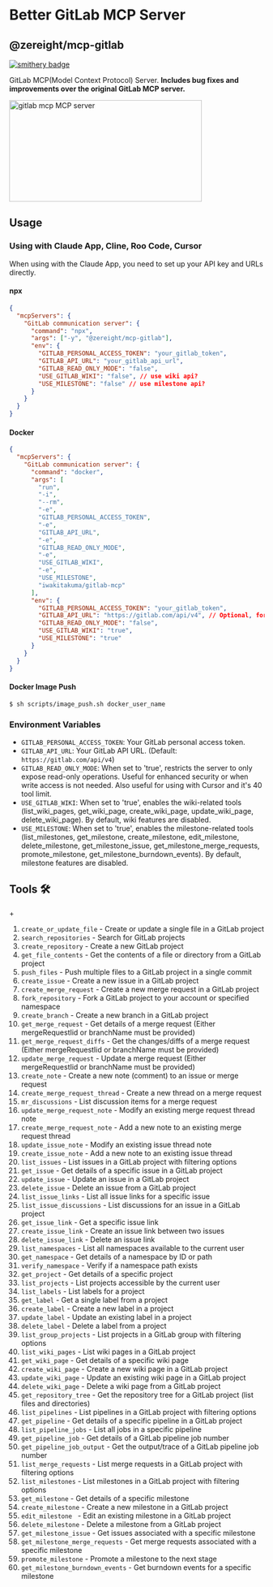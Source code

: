 # Better GitLab MCP Server

## @zereight/mcp-gitlab

[![smithery badge](https://smithery.ai/badge/@zereight/gitlab-mcp)](https://smithery.ai/server/@zereight/gitlab-mcp)

GitLab MCP(Model Context Protocol) Server. **Includes bug fixes and improvements over the original GitLab MCP server.**

<a href="https://glama.ai/mcp/servers/7jwbk4r6d7"><img width="380" height="200" src="https://glama.ai/mcp/servers/7jwbk4r6d7/badge" alt="gitlab mcp MCP server" /></a>

## Usage

### Using with Claude App, Cline, Roo Code, Cursor

When using with the Claude App, you need to set up your API key and URLs directly.

#### npx

```json
{
  "mcpServers": {
    "GitLab communication server": {
      "command": "npx",
      "args": ["-y", "@zereight/mcp-gitlab"],
      "env": {
        "GITLAB_PERSONAL_ACCESS_TOKEN": "your_gitlab_token",
        "GITLAB_API_URL": "your_gitlab_api_url",
        "GITLAB_READ_ONLY_MODE": "false",
        "USE_GITLAB_WIKI": "false", // use wiki api?
        "USE_MILESTONE": "false" // use milestone api?
      }
    }
  }
}
```

#### Docker

```json
{
  "mcpServers": {
    "GitLab communication server": {
      "command": "docker",
      "args": [
        "run",
        "-i",
        "--rm",
        "-e",
        "GITLAB_PERSONAL_ACCESS_TOKEN",
        "-e",
        "GITLAB_API_URL",
        "-e",
        "GITLAB_READ_ONLY_MODE",
        "-e",
        "USE_GITLAB_WIKI",
        "-e",
        "USE_MILESTONE",
        "iwakitakuma/gitlab-mcp"
      ],
      "env": {
        "GITLAB_PERSONAL_ACCESS_TOKEN": "your_gitlab_token",
        "GITLAB_API_URL": "https://gitlab.com/api/v4", // Optional, for self-hosted GitLab
        "GITLAB_READ_ONLY_MODE": "false",
        "USE_GITLAB_WIKI": "true",
        "USE_MILESTONE": "true"
      }
    }
  }
}
```

#### Docker Image Push

```shell
$ sh scripts/image_push.sh docker_user_name
```

### Environment Variables

- `GITLAB_PERSONAL_ACCESS_TOKEN`: Your GitLab personal access token.
- `GITLAB_API_URL`: Your GitLab API URL. (Default: `https://gitlab.com/api/v4`)
- `GITLAB_READ_ONLY_MODE`: When set to 'true', restricts the server to only expose read-only operations. Useful for enhanced security or when write access is not needed. Also useful for using with Cursor and it's 40 tool limit.
- `USE_GITLAB_WIKI`: When set to 'true', enables the wiki-related tools (list_wiki_pages, get_wiki_page, create_wiki_page, update_wiki_page, delete_wiki_page). By default, wiki features are disabled.
- `USE_MILESTONE`: When set to 'true', enables the milestone-related tools (list_milestones, get_milestone, create_milestone, edit_milestone, delete_milestone, get_milestone_issue, get_milestone_merge_requests, promote_milestone, get_milestone_burndown_events). By default, milestone features are disabled.

## Tools 🛠️

+<!-- TOOLS-START -->

1. `create_or_update_file` - Create or update a single file in a GitLab project
2. `search_repositories` - Search for GitLab projects
3. `create_repository` - Create a new GitLab project
4. `get_file_contents` - Get the contents of a file or directory from a GitLab project
5. `push_files` - Push multiple files to a GitLab project in a single commit
6. `create_issue` - Create a new issue in a GitLab project
7. `create_merge_request` - Create a new merge request in a GitLab project
8. `fork_repository` - Fork a GitLab project to your account or specified namespace
9. `create_branch` - Create a new branch in a GitLab project
10. `get_merge_request` - Get details of a merge request (Either mergeRequestIid or branchName must be provided)
11. `get_merge_request_diffs` - Get the changes/diffs of a merge request (Either mergeRequestIid or branchName must be provided)
12. `update_merge_request` - Update a merge request (Either mergeRequestIid or branchName must be provided)
13. `create_note` - Create a new note (comment) to an issue or merge request
14. `create_merge_request_thread` - Create a new thread on a merge request
15. `mr_discussions` - List discussion items for a merge request
16. `update_merge_request_note` - Modify an existing merge request thread note
17. `create_merge_request_note` - Add a new note to an existing merge request thread
18. `update_issue_note` - Modify an existing issue thread note
19. `create_issue_note` - Add a new note to an existing issue thread
20. `list_issues` - List issues in a GitLab project with filtering options
21. `get_issue` - Get details of a specific issue in a GitLab project
22. `update_issue` - Update an issue in a GitLab project
23. `delete_issue` - Delete an issue from a GitLab project
24. `list_issue_links` - List all issue links for a specific issue
25. `list_issue_discussions` - List discussions for an issue in a GitLab project
26. `get_issue_link` - Get a specific issue link
27. `create_issue_link` - Create an issue link between two issues
28. `delete_issue_link` - Delete an issue link
29. `list_namespaces` - List all namespaces available to the current user
30. `get_namespace` - Get details of a namespace by ID or path
31. `verify_namespace` - Verify if a namespace path exists
32. `get_project` - Get details of a specific project
33. `list_projects` - List projects accessible by the current user
34. `list_labels` - List labels for a project
35. `get_label` - Get a single label from a project
36. `create_label` - Create a new label in a project
37. `update_label` - Update an existing label in a project
38. `delete_label` - Delete a label from a project
39. `list_group_projects` - List projects in a GitLab group with filtering options
40. `list_wiki_pages` - List wiki pages in a GitLab project
41. `get_wiki_page` - Get details of a specific wiki page
42. `create_wiki_page` - Create a new wiki page in a GitLab project
43. `update_wiki_page` - Update an existing wiki page in a GitLab project
44. `delete_wiki_page` - Delete a wiki page from a GitLab project
45. `get_repository_tree` - Get the repository tree for a GitLab project (list files and directories)
46. `list_pipelines` - List pipelines in a GitLab project with filtering options
47. `get_pipeline` - Get details of a specific pipeline in a GitLab project
48. `list_pipeline_jobs` - List all jobs in a specific pipeline
49. `get_pipeline_job` - Get details of a GitLab pipeline job number
50. `get_pipeline_job_output` - Get the output/trace of a GitLab pipeline job number
51. `list_merge_requests` - List merge requests in a GitLab project with filtering options
52. `list_milestones` - List milestones in a GitLab project with filtering options
53. `get_milestone` - Get details of a specific milestone
54. `create_milestone` - Create a new milestone in a GitLab project
55. `edit_milestone ` - Edit an existing milestone in a GitLab project
56. `delete_milestone` - Delete a milestone from a GitLab project
57. `get_milestone_issue` - Get issues associated with a specific milestone
58. `get_milestone_merge_requests` - Get merge requests associated with a specific milestone
59. `promote_milestone` - Promote a milestone to the next stage
60. `get_milestone_burndown_events` - Get burndown events for a specific milestone
<!-- TOOLS-END -->

